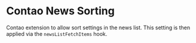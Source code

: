 Contao News Sorting
=====================

Contao extension to allow sort settings in the news list. This setting is then applied via the `newsListFetchItems` hook.
